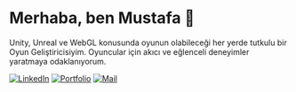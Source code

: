 # Merhaba, ben Mustafa 👋

Unity, Unreal ve WebGL konusunda oyunun olabileceği her yerde tutkulu bir Oyun Geliştiricisiyim. Oyuncular için akıcı ve eğlenceli deneyimler yaratmaya odaklanıyorum.

[![LinkedIn](https://img.shields.io/badge/linkedin-%230077B5.svg?style=for-the-badge&logo=linkedin&logoColor=white)](https://www.linkedin.com/in/mustafa-kum/)
[![Portfolio](https://img.shields.io/badge/Portfolio-www-blue?style=for-the-badge&logo=buy-me-a-coffee&logoColor=white)](https://lirnith.itch.io/)
[![Mail](https://img.shields.io/badge/Email-kum.mustafa96@gmail.com-red?style=for-the-badge&logo=gmail&logoColor=white)](mailto:kum.mustafa96@gmail.com)
